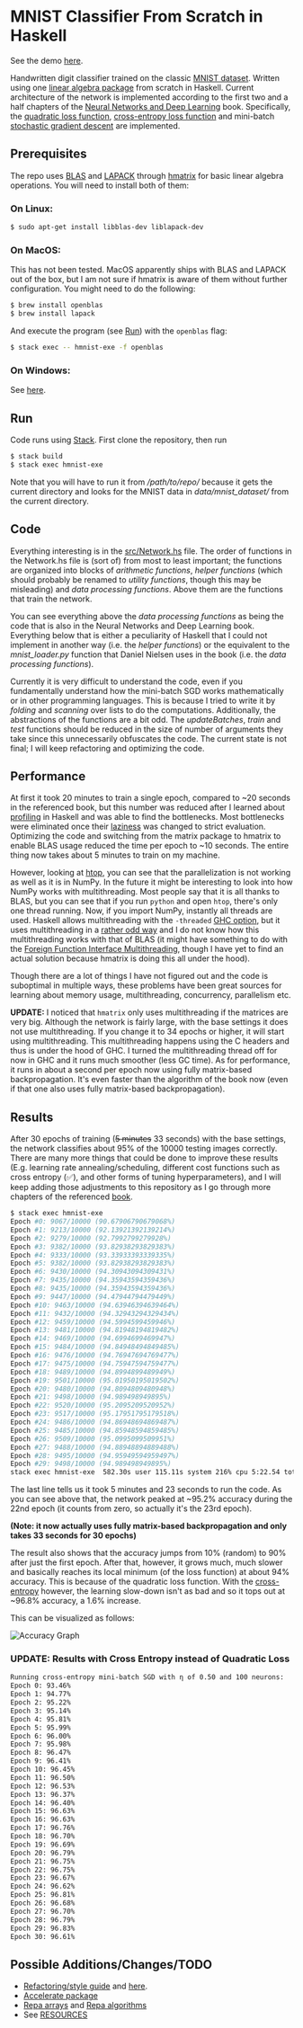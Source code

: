 # MNIST Classifier From Scratch in Haskell
See the demo [here](https://ttesmer.github.io/haskell-mnist/).

Handwritten digit classifier trained on the classic [MNIST dataset](http://yann.lecun.com/exdb/mnist/). Written using one [linear algebra package](https://hackage.haskell.org/package/hmatrix) from scratch in Haskell.
Current architecture of the network is implemented  according to the first two and a half chapters of the [Neural Networks and Deep Learning](http://neuralnetworksanddeeplearning.com/) book. Specifically, the [quadratic loss function](https://en.wikipedia.org/wiki/Loss_function#Quadratic_loss_function), [cross-entropy loss function](https://en.wikipedia.org/wiki/Cross_entropy) and mini-batch [stochastic gradient descent](https://en.wikipedia.org/wiki/Stochastic_gradient_descent) are implemented.

## Prerequisites
The repo uses [BLAS](http://www.netlib.org/blas/) and [LAPACK](http://www.netlib.org/lapack/) through [hmatrix](https://hackage.haskell.org/package/hmatrix) for basic linear algebra operations. You will need to install both of them:

### On Linux:
```bash
$ sudo apt-get install libblas-dev liblapack-dev
```

### On MacOS:
This has not been tested. MacOS apparently ships with BLAS and LAPACK out of the box, but I am not sure if hmatrix is aware of them without further configuration. You might need to do the following:
```bash
$ brew install openblas
$ brew install lapack
```
And execute the program (see [Run](#Run)) with the `openblas` flag:
```bash
$ stack exec -- hmnist-exe -f openblas
```

### On Windows:
See [here](https://icl.cs.utk.edu/lapack-for-windows/lapack/).

## Run
Code runs using [Stack](https://docs.haskellstack.org/en/stable/README/). First clone the repository, then run
```bash
$ stack build
$ stack exec hmnist-exe
```
Note that you will have to run it from */path/to/repo/* because it gets the current directory and looks for the MNIST data in *data/mnist_dataset/* from the current directory.

## Code
Everything interesting is in the [src/Network.hs](src/Network.hs) file. The order of functions in the Network.hs file is (sort of) from most to least important; the functions are organized into blocks of *arithmetic functions*, *helper functions* (which should probably be renamed to *utility functions*, though this may be misleading) and *data processing functions*. Above them are the functions that train the network. 

You can see everything above the *data processing functions* as being the code that is also in the Neural Networks and Deep Learning book. Everything below that is either a peculiarity of Haskell that I could not implement in another way (i.e. the *helper functions*) or the equivalent to the *mnist_loader.py* function that Daniel Nielsen uses in the book (i.e. the *data processing functions*).

 Currently it is very difficult to understand the code, even if you fundamentally understand how the mini-batch SGD works mathematically or in other programming languages. This is because I tried to write it by *folding* and *scanning* over lists to do the computations. Additionally, the abstractions of the functions are a bit odd. The *updateBatches*, *train* and *test* functions should be reduced in the size of number of arguments they take since this unnecessarily obfuscates the code. The current state is not final; I will keep refactoring and optimizing the code.

## Performance
At first it took 20 minutes to train a single epoch, compared to ~20 seconds in the referenced book, but this number was reduced after I learned about [profiling](https://www.tweag.io/blog/2020-01-30-haskell-profiling/) in Haskell and was able to find the bottlenecks. Most bottlenecks were eliminated once their [laziness](https://github.com/hasura/graphql-engine/pull/2933#discussion_r328821960) was changed to strict evaluation. Optimizing the code and switching from the matrix package to hmatrix to enable BLAS usage reduced the time per epoch to ~10 seconds. The entire thing now takes about 5 minutes to train on my machine.

However, looking at [htop](https://en.wikipedia.org/wiki/Htop), you can see that the parallelization is not working as well as it is in NumPy. In the future it might be interesting to look into how NumPy works with multithreading. Most people say that it is all thanks to BLAS, but you can see that if you run `python` and open `htop`, there's only one thread running. Now, if you import NumPy, instantly all threads are used. Haskell allows multithreading with the `-threaded` [GHC option](https://downloads.haskell.org/~ghc/latest/docs/html/users_guide/phases.html#ghc-flag--threaded), but it uses multithreading in a [rather odd way](https://stackoverflow.com/questions/5847642/haskell-lightweight-threads-overhead-and-use-on-multicores/5849482#5849482) and I do not know how this multithreading works with that of BLAS (it might have something to do with the [Foreign Function Interface Multithreading](https://downloads.haskell.org/~ghc/8.2.1/docs/html/users_guide/ffi-chap.html#multi-threading-and-the-ffi), though I have yet to find an actual solution because hmatrix is doing this all under the hood).

Though there are a lot of things I have not figured out and the code is suboptimal in multiple ways, these problems have been great sources for learning about memory usage, multithreading, concurrency, parallelism etc.

**UPDATE:** I noticed that `hmatrix` only uses multithreading if the matrices are very big. Although the network is fairly large, with the base settings it does not use multithreading. If you change it to 34 epochs or higher, it will start using multithreading. This multithreading happens using the C headers and thus is under the hood of GHC. I turned the multithreading thread off for now in GHC and it runs much smoother (less GC time). As for performance, it runs in about a second per epoch now using fully matrix-based backpropagation. It's even faster than the algorithm of the book now (even if that one also uses fully matrix-based backpropagation).

## Results
After 30 epochs of training (~~5 minutes~~ 33 seconds) with the base settings, the network classifies about 95% of the 10000 testing images correctly. There are many more things that could be done to improve these results (E.g. learning rate annealing/scheduling, different cost functions such as cross entropy (✅), and other forms of tuning hyperparameters), and I will keep adding those adjustments to this repository as I go through more chapters of the referenced [book](http://neuralnetworksanddeeplearning.com/).

```bash
$ stack exec hmnist-exe
Epoch #0: 9067/10000 (90.67906790679068%)
Epoch #1: 9213/10000 (92.13921392139214%)
Epoch #2: 9279/10000 (92.7992799279928%)
Epoch #3: 9382/10000 (93.82938293829383%)
Epoch #4: 9333/10000 (93.33933393339335%)
Epoch #5: 9382/10000 (93.82938293829383%)
Epoch #6: 9430/10000 (94.30943094309431%)
Epoch #7: 9435/10000 (94.35943594359436%)
Epoch #8: 9435/10000 (94.35943594359436%)
Epoch #9: 9447/10000 (94.47944794479449%)
Epoch #10: 9463/10000 (94.63946394639464%)
Epoch #11: 9432/10000 (94.32943294329434%)
Epoch #12: 9459/10000 (94.5994599459946%)
Epoch #13: 9481/10000 (94.81948194819482%)
Epoch #14: 9469/10000 (94.6994699469947%)
Epoch #15: 9484/10000 (94.84948494849485%)
Epoch #16: 9476/10000 (94.76947694769477%)
Epoch #17: 9475/10000 (94.75947594759477%)
Epoch #18: 9489/10000 (94.8994899489949%)
Epoch #19: 9501/10000 (95.01950195019502%)
Epoch #20: 9480/10000 (94.8094809480948%)
Epoch #21: 9498/10000 (94.989498949895%)
Epoch #22: 9520/10000 (95.2095209520952%)
Epoch #23: 9517/10000 (95.17951795179518%)
Epoch #24: 9486/10000 (94.86948694869487%)
Epoch #25: 9485/10000 (94.85948594859485%)
Epoch #26: 9509/10000 (95.0995099509951%)
Epoch #27: 9488/10000 (94.88948894889488%)
Epoch #28: 9495/10000 (94.95949594959497%)
Epoch #29: 9498/10000 (94.989498949895%)
stack exec hmnist-exe  582.30s user 115.11s system 216% cpu 5:22.54 total
```
The last line tells us it took 5 minutes and 23 seconds to run the code. As you can see above that, the network peaked at ~95.2% accuracy during the 22nd epoch (it counts from zero, so actually it's the 23rd epoch). 

**(Note: it now actually uses fully matrix-based backpropagation and only takes 33 seconds for 30 epochs)**

The result also shows that the accuracy jumps from 10% (random) to 90% after just the first epoch. After that, however, it grows much, much slower and basically reaches its local minimum (of the loss function) at about 94% accuracy. This is because of the quadratic loss function. With the [cross-entropy](https://en.wikipedia.org/wiki/Cross_entropy) however, the learning slow-down isn't as bad and so it tops out at ~96.8% accuracy, a 1.6% increase.

This can be visualized as follows:

![Accuracy Graph](data/accuracy.png)

### UPDATE: Results with Cross Entropy instead of Quadratic Loss
```bash
Running cross-entropy mini-batch SGD with η of 0.50 and 100 neurons:
Epoch 0: 93.46%
Epoch 1: 94.77%
Epoch 2: 95.22%
Epoch 3: 95.14%
Epoch 4: 95.81%
Epoch 5: 95.99%
Epoch 6: 96.00%
Epoch 7: 95.98%
Epoch 8: 96.47%
Epoch 9: 96.41%
Epoch 10: 96.45%
Epoch 11: 96.50%
Epoch 12: 96.53%
Epoch 13: 96.37%
Epoch 14: 96.40%
Epoch 15: 96.63%
Epoch 16: 96.63%
Epoch 17: 96.76%
Epoch 18: 96.70%
Epoch 19: 96.69%
Epoch 20: 96.79%
Epoch 21: 96.75%
Epoch 22: 96.75%
Epoch 23: 96.67%
Epoch 24: 96.62%
Epoch 25: 96.81%
Epoch 26: 96.68%
Epoch 27: 96.70%
Epoch 28: 96.79%
Epoch 29: 96.83%
Epoch 30: 96.61%
```

## Possible Additions/Changes/TODO
- [Refactoring/style guide](https://github.com/tibbe/haskell-style-guide/blob/master/haskell-style.md) and [here](https://github.com/input-output-hk/cardano-node/blob/master/STYLE.md).
- [Accelerate package](https://hackage.haskell.org/package/accelerate)
- [Repa arrays](https://hackage.haskell.org/package/repa) and [Repa algorithms](https://hackage.haskell.org/package/repa-algorithms-3.4.1.3)
- See [RESOURCES](RESOURCES.md)

